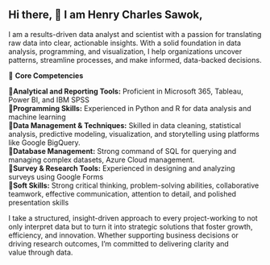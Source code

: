 ## Hi there, 👋 I am Henry Charles Sawok,  

I am a results-driven data analyst and scientist with a passion for translating raw data into clear, actionable insights. With a solid foundation in data analysis, programming, and visualization, I help organizations uncover patterns, streamline processes, and make informed, data-backed decisions.  

🔧 **Core Competencies**  

🔗**Analytical and Reporting Tools:** Proficient in Microsoft 365, Tableau, Power BI, and IBM SPSS    
🔗**Programming Skills:** Experienced in Python and R for data analysis and machine learning  
🔗**Data Management & Techniques:** Skilled in data cleaning, statistical analysis, predictive modeling, visualization, and storytelling using platforms like Google BigQuery.    
🔗**Database Management:** Strong command of SQL for querying and managing complex datasets, Azure Cloud management.    
🔗**Survey & Research Tools:** Experienced in designing and analyzing surveys using Google Forms  
🔗**Soft Skills:** Strong critical thinking, problem-solving abilities, collaborative teamwork, effective communication, attention to detail, and polished presentation skills    

I take a structured, insight-driven approach to every project-working to not only interpret data but to turn it into strategic solutions that foster growth, efficiency, and innovation. Whether supporting business decisions or driving research outcomes, I’m committed to delivering clarity and value through data.  
